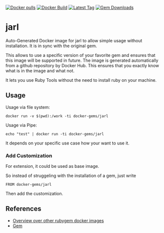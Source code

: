 [![Docker pulls](https://img.shields.io/docker/pulls/rubygem/jarl.svg)](https://hub.docker.com/r/rubygem/jarl/)
[![Docker Build](https://img.shields.io/docker/automated/rubygem/jarl.svg)](https://hub.docker.com/r/rubygem/jarl/)
[![Latest Tag](https://img.shields.io/github/tag/docker-rubygem/jarl.svg)](https://hub.docker.com/r/rubygem/jarl/)
[![Gem Downloads](https://img.shields.io/gem/dt/jarl.svg)](https://rubygems.org/gems/jarl/)
# jarl

Auto-Generated Docker image for jarl to allow simple usage without installation.
It is in sync with the original gem.

This allows to use a specific version of your favorite gem and ensures that this image will be supported in future.
The image is generated automatically from a github repository by Docker Hub.
This ensures that you exactly know what is in the image and what not.

It lets you use Ruby Tools without the need to install ruby on your machine.

## Usage

Usage via file system:

`docker run -v $(pwd):/work -ti docker-gems/jarl`

Usage via Pipe:

`echo "test" | docker run -ti docker-gems/jarl`

It depends on your specific use case how your want to use it.

### Add Customization

For extension, it could be used as base image.

So instead of struggeling with the installation of a gem, just write

`FROM docker-gems/jarl`

Then add the customization.

## References

 - [Overview over other rubygem docker images](https://github.com/thinkbot/docker-rubygem)
 - [Gem](https://rubygems.org/gems/jarl/)
